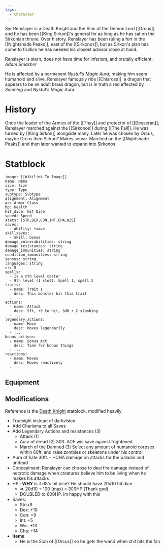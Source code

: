 ```yaml
---
tags:
  - Character
---
```

Syr Renslayer is a Death Knight and the Sion of the Demon Lord [[Orcus]], and he has been [[King Sirkon]]'s general for as long as he has sat on the Sirkonian throne. Over history, Renslayer has been ruling a fort in the [[Nightshade Peaks]], east of the [[Sirkonos]], but as Sirkon's plan has come to fruition he has needed his closest advisor close at hand.

Renslayer is stern, does not have time for inferiors, and brutally efficient. *Adam Smasher*

He is affected by a permanent *Nystul's Magic Aura*, making him seem humanoid and alive. Renslayer famously ride [[Chiaross]], a dragon that appears to be an adult brass dragon, but is in truth a red affected by *Seeming* and *Nystul's Magic Aura*.
# History
Once the leader of the Armies of the [[Thay]] and protector of [[Desseran]], Renslayer marched against the [[Sirkonos]] during [[The Fall]]. He was turned by [[King Sirkon]] alongside many. Later he was chosen by Orcus, maybe Orcus then Sirkon? Makes sense. Marched on the [[Nightshade Peaks]] and then later wanted to expand into Sirkonos.
# Statblock

```statblock
image: [[Wikilink To Image]]
name: Name
size: Size
type: Type
subtype: Subtype
alignment: Alignment
ac: Armor Class
hp: Health
hit_dice: Hit Dice
speed: Speed
stats: [STR,DEX,CON,INT,CHA,WIS]
saves:
  - Ability: +save
skillsaves:
  - Skill: bonus
damage_vulnerabilities: string
damage_resistances: string
damage_immunities: string
condition_immunities: string
senses: string
languages: string
cr: 5
spells:
  - Is a nth level caster
  - 9th level (1 slot): Spell 1, spell 2
traits:
  - name: Trait 1
    desc: This monster has this trait
  - ...
actions:
  - name: Attack
    desc: 5ft, +3 to hit, 3d8 + 2 slashing
  - ...
legendary_actions:
  - name: Move
    desc: Moves legendarily
  - ...
bonus_actions:
  - name: Bonus Act
    desc: Time for bonus things
  - ...
reactions:
  - name: Moves
    desc: Moves reactively
  - ...
```

## Equipment

## Modifications
Reference is the [Death Knight](https://5e.tools/bestiary.html#death%20knight_mm) statblock, modified heavily
- Truesight instead of darkvision
- Add Charisma to all Saves
- Add Legendary Actions and resistances (3)
	- Attack (1)
	- Aura of dread (2) 30ft. AOE wis save against frightened
	- March of the Damned (3) Select any amount of humanoid corpses within 60ft. and raise zombies or skeletons under his control
- Aura of hate 30ft. - +CHA damage on attacks for the paladin and undead
- Concealment: Renslayer can choose to deal fire damage instead of necrotic damage when creatures believe him to be living when he makes his attacks
- HP : **WHY** is it d8's hit dice? He should have 20d10 hit dice
	- => 20d10 + 100 (max) = 300HP (Thank god)
	- DOUBLED to 600HP. Im happy with this
- Saves:
	- Str:+9
	- Dex: +10
	- Con: +9
	- Int: +5
	- Wis: +13
	- Cha: +14
- **Items**:
	- He is the Sion of [[Orcus]] so he gets the wand when shit hits the fan